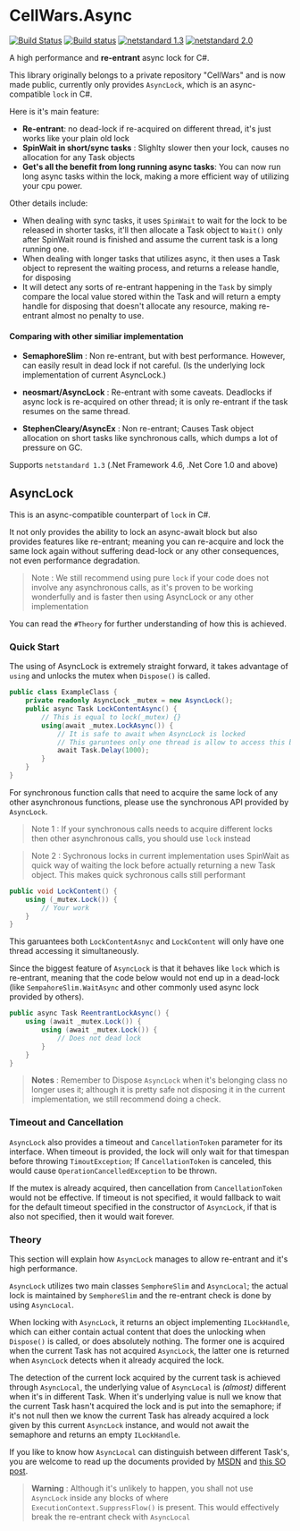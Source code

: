 
# CellWars.Async

[![Build Status](https://travis-ci.org/jasonkuo41/CellWars.Async.svg?branch=master)](https://travis-ci.org/jasonkuo41/CellWars.Async) [![Build status](https://ci.appveyor.com/api/projects/status/a872lfvosdp7v2s0?svg=true)](https://ci.appveyor.com/project/jasonkuo41/cellwars-async) [![netstandard 1.3](https://img.shields.io/badge/netstandard-1.3-brightgreen.svg)](https://docs.microsoft.com/en-us/dotnet/standard/net-standard) [![netstandard 2.0](https://img.shields.io/badge/netstandard-2.0-brightgreen.svg)](https://docs.microsoft.com/en-us/dotnet/standard/net-standard)

A high performance and **re-entrant** async lock for C#.

This library originally belongs to a private repository "CellWars" and is now made public, currently only provides `AsyncLock`, which is an async-compatible `lock` in C#.

Here is it's main feature:
- **Re-entrant**: no dead-lock if re-acquired on different thread, it's just works like your plain old lock
- **SpinWait in short/sync tasks** : Slighlty slower then your lock, causes no allocation for any Task objects
- **Get's all the benefit from long running async tasks**: You can now run long async tasks within the lock, making a more efficient way of utilizing your cpu power.

Other details include: 
- When dealing with sync tasks, it uses `SpinWait` to wait for the lock to be released in shorter tasks, it'll then allocate a Task object to `Wait()` only after SpinWait round is finished and assume the current task is a long running one.
- When dealing with longer tasks that utilizes async, it then uses a Task object to represent the waiting process, and returns a release handle, for disposing
- It will detect any sorts of re-entrant happening in the `Task` by simply compare the local value stored within the Task and will return a empty handle for disposing that doesn't allocate any resource, making re-entrant almost no penalty to use.

#### Comparing with other similiar implementation
- **SemaphoreSlim** : Non re-entrant, but with best performance. However, can easily result in dead lock if not careful. (Is the underlying lock implementation of current AsyncLock.)

- **neosmart/AsyncLock** : Re-entrant with some caveats. Deadlocks if async lock is re-acquired on other thread; it is only re-entrant if the task resumes on the same thread.

- **StephenCleary/AsyncEx** : Non re-entrant; Causes Task object allocation on short tasks like synchronous calls, which dumps a lot of pressure on GC.

Supports `netstandard 1.3` (.Net Framework 4.6, .Net Core 1.0 and above)

## AsyncLock
This is an async-compatible counterpart of `lock` in C#.

It not only provides the ability to lock an async-await block but also provides features like re-entrant; meaning you can re-acquire and lock the same lock again without suffering dead-lock or any other consequences, not even performance degradation.

> Note : We still recommend using pure `lock` if your code does not involve any asynchronous calls, as it's proven to be working wonderfully and is faster then using AsyncLock or any other implementation

You can read the `#Theory` for further understanding of how this is achieved.

### Quick Start
The using of AsyncLock is extremely straight forward, it takes advantage of `using` and unlocks the mutex when `Dispose()` is called.

```c#
public class ExampleClass {
    private readonly AsyncLock _mutex = new AsyncLock();
    public async Task LockContentAsync() {
        // This is equal to lock(_mutex) {}
        using(await _mutex.LockAsync()) {
            // It is safe to await when AsyncLock is locked
            // This garuntees only one thread is allow to access this block one at a time
            await Task.Delay(1000);
        }
    }
}
```
For synchronous function calls that need to acquire the same lock of any other asynchronous functions, please use the synchronous API provided by `AsyncLock`. 

> Note 1 : If your synchronous calls needs to acquire different locks then other asynchronous calls, you should use `lock` instead

> Note 2 : Sychronous locks in current implementation uses SpinWait as quick way of waiting the lock before actually returning a new Task object. This makes quick sychronous calls still performant

```c#
public void LockContent() {
    using (_mutex.Lock()) {
        // Your work
    }
}
```
This garuantees both `LockContentAsnyc` and `LockContent` will only have one thread accessing it simultaneously.

Since the biggest feature of `AsyncLock` is that it behaves like `lock` which is re-entrant, meaning that the code below would not end up in a dead-lock (like `SempahoreSlim.WaitAsync` and other commonly used async lock provided by others).
```c#
public async Task ReentrantLockAsync() {
    using (await _mutex.Lock()) {
        using (await _mutex.Lock()) {
            // Does not dead lock
        }
    }
}
```


> **Notes** : Remember to Dispose `AsyncLock`  when it's belonging class no longer uses it; although it is pretty safe not disposing it in the current implementation, we still recommend doing a check.


### Timeout and Cancellation
`AsyncLock` also provides a timeout and `CancellationToken` parameter for its interface. When timeout is provided, the lock will only wait for that timespan before throwing `TimoutException`; If `CancellationToken` is canceled, this would cause `OperationCancelledException` to be thrown.

 If the mutex is already acquired, then cancellation from `CancellationToken` would not be effective.
If timeout is not specified, it would fallback to wait for the default timeout specified in the constructor of `AsyncLock`, if that is also not specified, then it would wait forever.

### Theory
This section will explain how `AsyncLock` manages to allow re-entrant and it's high performance.

`AsyncLock` utilizes two main classes `SemphoreSlim` and `AsyncLocal`; the actual lock is maintained by `SemphoreSlim` and the re-entrant check is done by using `AsyncLocal`.

When locking with `AsyncLock`, it returns an object implementing `ILockHandle`, which can either contain actual content that does the unlocking when `Dispose()` is called, or does absolutely nothing. The former one is acquired when the current Task has not acquired `AsyncLock`, the latter one is returned when `AsyncLock` detects when it already acquired the lock.

The detection of the current lock acquired by the current task is achieved through `AsyncLocal`, the underlying value of `AsyncLocal` is *(almost)* different when it's in different Task. When it's underlying value is null we know that the current Task hasn't acquired the lock and is put into the semaphore; if it's not null then we know the current Task has already acquired a lock given by this current `AsyncLock` instance, and would not await the semaphore and returns an empty `ILockHandle`.

If you like to know how `AsyncLocal` can distinguish between different Task's, you are welcome to read up the documents provided by [MSDN](https://docs.microsoft.com/en-us/dotnet/api/system.threading.asynclocal-1?redirectedfrom=MSDN&view=netframework-4.8) and [this SO post](https://stackoverflow.com/questions/31707362/how-do-the-semantics-of-asynclocal-differ-from-the-logical-call-context).

> **Warning** : Although it's unlikely to happen, you shall not use `AsyncLock` inside any blocks of where `ExecutionContext.SuppressFlow()` is present. This would effectively break the re-entrant check with `AsyncLocal`

